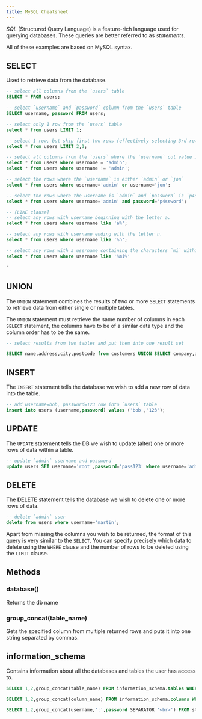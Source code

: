 ```yaml
---
title: MySQL Cheatsheet
---
```


_SQL_ (Structured Query Language) is a feature-rich language used for querying databases. These queries are better referred to as _statements_.

All of these examples are based on MySQL syntax.

## SELECT

Used to retrieve data from the database.

```sql
-- select all columns from the `users` table
SELECT * FROM users;

-- select `username` and `password` column from the `users` table
SELECT username, password FROM users;

-- select only 1 row from the `users` table
select * from users LIMIT 1;

-- select 1 row, but skip first two rows (effectively selecting 3rd row)
select * from users LIMIT 2,1;

-- select all columns from the `users` where the `username` col value is/is not `admin`
select * from users where username = 'admin';
select * from users where username != 'admin';

-- select the rows where the `username` is either `admin` or `jon`
select * from users where username='admin' or username='jon';

-- select the rows where the username is `admin` and `password` is `p4ssword`
select * from users where username='admin' and password='p4ssword';

-- [LIKE clause]
-- select any rows with username beginning with the letter a.
select * from users where username like 'a%';

-- select any rows with username ending with the letter n.
select * from users where username like '%n';

-- select any rows with a username containing the characters `mi` within them.
select * from users where username like '%mi%'

```

`

## UNION

The `UNION` statement combines the results of two or more `SELECT` statements to retrieve data from either single or multiple tables.

The `UNION` statement must retrieve the same number of columns in each `SELECT` statement, the columns have to be of a similar data type and the column order has to be the same.

```sql
-- select results from two tables and put them into one result set

SELECT name,address,city,postcode from customers UNION SELECT company,address,city,postcode from suppliers;

```

## INSERT

The `INSERT` statement tells the database we wish to add a new row of data into the table.

```sql
-- add username=bob, password=123 row into `users` table
insert into users (username,password) values ('bob','123');
```

## UPDATE

The `UPDATE` statement tells the DB we wish to update (alter) one or more rows of data within a table.

```sql
-- update `admin` username and password
update users SET username='root',password='pass123' where username='admin';
```

## DELETE

The **DELETE** statement tells the database we wish to delete one or more rows of data.

```sql
-- delete `admin` user
delete from users where username='martin';
```

Apart from missing the columns you wish to be returned, the format of this query is very similar to the `SELECT`. You can specify precisely which data to delete using the `WHERE` clause and the number of rows to be deleted using the `LIMIT` clause.

## Methods

### database()

Returns the db name

### group_concat(table_name)

Gets the specified column from multiple returned rows and puts it into one string separated by commas.

## information_schema

Contains information about all the databases and tables the user has access to.

```sql
SELECT 1,2,group_concat(table_name) FROM information_schema.tables WHERE table_schema = 'sqli_one'

SELECT 1,2,group_concat(column_name) FROM information_schema.columns WHERE table_name = 'staff_users'

SELECT 1,2,group_concat(username,':',password SEPARATOR '<br>') FROM staff_users
```
